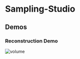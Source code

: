 # Sampling-Studio

## Demos

### Reconstruction Demo 
![volume](./doc/videos/Project_composer_part.gif)

